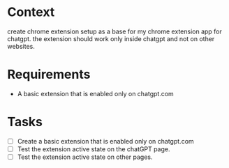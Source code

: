 # Context
create chrome extension setup as a base for my chrome extension app for chatgpt. the extension should work only inside chatgpt and not on other websites.

# Requirements
- A basic extension that is enabled only on chatgpt.com

# Tasks
- [ ] Create a basic extension that is enabled only on chatgpt.com
- [ ] Test the extension active state on the chatGPT page.
- [ ] Test the extension active state on other pages.
